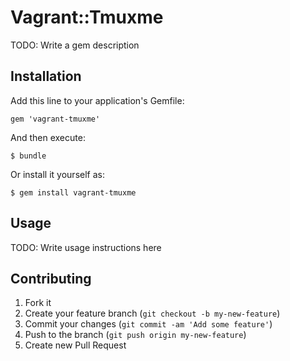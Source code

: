 # Vagrant::Tmuxme

TODO: Write a gem description

## Installation

Add this line to your application's Gemfile:

    gem 'vagrant-tmuxme'

And then execute:

    $ bundle

Or install it yourself as:

    $ gem install vagrant-tmuxme

## Usage

TODO: Write usage instructions here

## Contributing

1. Fork it
2. Create your feature branch (`git checkout -b my-new-feature`)
3. Commit your changes (`git commit -am 'Add some feature'`)
4. Push to the branch (`git push origin my-new-feature`)
5. Create new Pull Request

